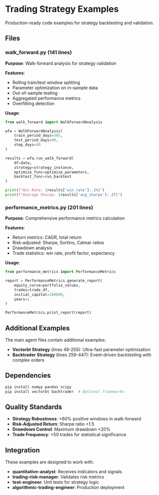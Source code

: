 # Trading Strategy Examples

Production-ready code examples for strategy backtesting and validation.

## Files

### walk_forward.py (141 lines)
**Purpose**: Walk-forward analysis for strategy validation

**Features**:
- Rolling train/test window splitting
- Parameter optimization on in-sample data
- Out-of-sample testing
- Aggregated performance metrics
- Overfitting detection

**Usage**:
```python
from walk_forward import WalkForwardAnalysis

wfa = WalkForwardAnalysis(
    train_period_days=365,
    test_period_days=90,
    step_days=90
)

results = wfa.run_walk_forward(
    df=data,
    strategy=strategy_instance,
    optimize_func=optimize_parameters,
    backtest_func=run_backtest
)

print(f"Win Rate: {results['win_rate']:.2%}")
print(f"Average Sharpe: {results['avg_sharpe']:.2f}")
```

### performance_metrics.py (201 lines)
**Purpose**: Comprehensive performance metrics calculation

**Features**:
- Return metrics: CAGR, total return
- Risk-adjusted: Sharpe, Sortino, Calmar ratios
- Drawdown analysis
- Trade statistics: win rate, profit factor, expectancy

**Usage**:
```python
from performance_metrics import PerformanceMetrics

report = PerformanceMetrics.generate_report(
    equity_curve=portfolio_values,
    trades=trade_df,
    initial_capital=100000,
    years=1
)

PerformanceMetrics.print_report(report)
```

## Additional Examples

The main agent files contain additional examples:
- **Vectorbt Strategy** (lines 48-255): Ultra-fast parameter optimization
- **Backtrader Strategy** (lines 259-447): Event-driven backtesting with complex orders

## Dependencies

```bash
pip install numpy pandas scipy
pip install vectorbt backtrader  # Optional frameworks
```

## Quality Standards

- **Strategy Robustness**: >60% positive windows in walk-forward
- **Risk-Adjusted Return**: Sharpe ratio >1.5
- **Drawdown Control**: Maximum drawdown <20%
- **Trade Frequency**: >50 trades for statistical significance

## Integration

These examples are designed to work with:
- **quantitative-analyst**: Receives indicators and signals
- **trading-risk-manager**: Validates risk metrics
- **test-engineer**: Unit tests for strategy logic
- **algorithmic-trading-engineer**: Production deployment
